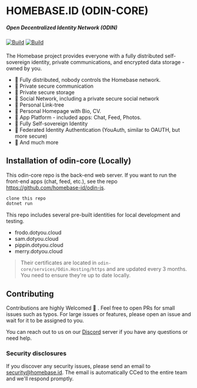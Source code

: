 # HOMEBASE.ID (ODIN-CORE)

##### Open Decentralized Identity Network (ODIN)

[![Build](https://github.com/homebase-id/odin-core/actions/workflows/host-build-and-test-main-debug.yml/badge.svg)](https://github.com/homebase-id/odin-core/actions/workflows/host-build-and-test-main-debug.yml)
[![Build](https://github.com/homebase-id/odin-core/actions/workflows/host-build-and-test-main-release.yml/badge.svg)](https://github.com/homebase-id/odin-core/actions/workflows/host-build-and-test-main-release.yml)

####

The Homebase project provides everyone with a fully distributed self-sovereign identity, private communications, and encrypted data storage - owned by you.

- 🚀 Fully distributed, nobody controls the Homebase network.
- 🚀 Private secure communication
- 🚀 Private secure storage
- 🚀 Social Network, including a private secure social network
- 🚀 Personal Link-tree
- 🚀 Personal Homepage with Bio, CV.
- 🚀 App Platform - included apps: Chat, Feed, Photos.
- 🚀 Fully Self-sovereign Identity
- 🚀 Federated Identity Authentication (YouAuth, similar to OAUTH, but more secure)
- 🚀 And much more

## Installation of odin-core (Locally)

This odin-core repo is the back-end web server. If you want to run the front-end apps (chat, feed, etc.), see the repo https://github.com/homebase-id/odin-js.

```bash
clone this repo
dotnet run
```

This repo includes several pre-built identities for local development and testing.

- frodo.dotyou.cloud
- sam.dotyou.cloud
- pippin.dotyou.cloud
- merry.dotyou.cloud

> Their certificates are located in `odin-core/services/Odin.Hosting/https` and are updated every 3 months. You need to ensure they're up to date locally.

## Contributing

Contributions are highly Welcomed 💙 . Feel free to open PRs for small issues such as typos. For large issues or features, please open an issue and wait for it to be assigned to you.

You can reach out to us on our [Discord](<INSERT DISCORD LINK>) server if you have any questions or need help.


### Security disclosures

If you discover any security issues, please send an email to security@homebase.id. The email is automatically CCed to the entire team and we'll respond promptly.
